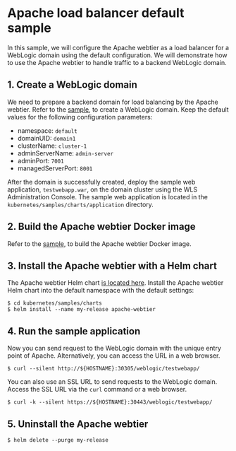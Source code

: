 # Apache load balancer default sample
In this sample, we will configure the Apache webtier as a load balancer for a WebLogic domain using the default configuration. We will demonstrate how to use the Apache webtier to handle traffic to a backend WebLogic domain.

## 1. Create a WebLogic domain
We need to prepare a backend domain for load balancing by the Apache webtier. Refer to the [sample](/kubernetes/samples/scripts/create-weblogic-domain/domain-home-on-pv/README.md), to create a WebLogic domain. Keep the default values for the following configuration parameters:
- namespace: `default`
- domainUID: `domain1`
- clusterName: `cluster-1`
- adminServerName: `admin-server`
- adminPort: `7001`
- managedServerPort: `8001`

After the domain is successfully created, deploy the sample web application, `testwebapp.war`, on the domain cluster using the WLS Administration Console. The sample web application is located in the `kubernetes/samples/charts/application` directory.

## 2. Build the Apache webtier Docker image
Refer to the [sample](https://github.com/oracle/docker-images/tree/master/OracleWebLogic/samples/12213-webtier-apache), to build the Apache webtier Docker image.

## 3. Install the Apache webtier with a Helm chart
The Apache webtier Helm chart [is located here](kubernetes/samples/charts/apache-webtier).
Install the Apache webtier Helm chart into the default namespace with the default settings:
```
$ cd kubernetes/samples/charts
$ helm install --name my-release apache-webtier
```

## 4. Run the sample application
Now you can send request to the WebLogic domain with the unique entry point of Apache. Alternatively, you can access the URL in a web browser.
```
$ curl --silent http://${HOSTNAME}:30305/weblogic/testwebapp/
```
You can also use an SSL URL to send requests to the WebLogic domain. Access the SSL URL via the `curl` command or a web browser.
```
$ curl -k --silent https://${HOSTNAME}:30443/weblogic/testwebapp/
```

## 5. Uninstall the Apache webtier
```
$ helm delete --purge my-release
```
